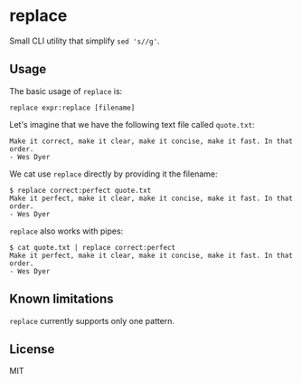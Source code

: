 # replace

Small CLI utility that simplify `sed 's//g'`.

## Usage

The basic usage of `replace` is:

```
replace expr:replace [filename]
```

Let's imagine that we have the following text file called `quote.txt`:

```
Make it correct, make it clear, make it concise, make it fast. In that order.
- Wes Dyer
```

We cat use `replace` directly by providing it the filename:

```
$ replace correct:perfect quote.txt
Make it perfect, make it clear, make it concise, make it fast. In that order.
- Wes Dyer
```

`replace` also works with pipes:

```
$ cat quote.txt | replace correct:perfect
Make it perfect, make it clear, make it concise, make it fast. In that order.
- Wes Dyer
```

## Known limitations

`replace` currently supports only one pattern.

## License

MIT